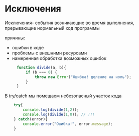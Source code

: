 # Исключения
Исключения- события возникающие во время выполнения, прерывающие нормальный ход программы

причины:
- ошибки в коде
- проблемы с внешними ресурсами
- намеренная обработка возможных ошибок
  ```js
    function divide(a, b){
        if (b === 0) {
            throw new Error("Ошибка! деление на ноль");
        }  
    }
  ```

В try/catch мы помещаем небезопасный участок кода
```js
    try{
        console.log(divide(1,2));
        console.log(divide(1,0)); // !!!
    } catch(error){
        console.error("Ошибка!", error.message);
    }
```